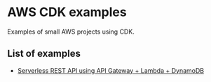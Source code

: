 # AWS CDK examples

Examples of small AWS projects using CDK.

## List of examples

- [Serverless REST API using API Gateway + Lambda + DynamoDB](./serverless-rest-api/)
